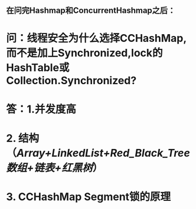 ## 在问完Hashmap和ConcurrentHashmap之后：

# 问：线程安全为什么选择CCHashMap, 而不是加上Synchronized,lock的HashTable或Collection.Synchronized?

# 答：1.并发度高
#     2. 结构（*Array+LinkedList+Red_Black_Tree数组+链表+红黑树*）
#     3. CCHashMap Segment锁的原理


